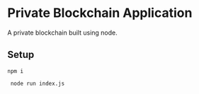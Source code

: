 # Private Blockchain Application

A private blockchain built using node.


## Setup

``` npm i ```

``` node run index.js```
